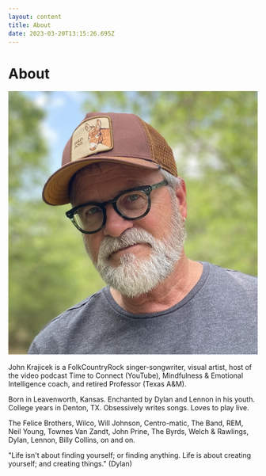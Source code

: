 ```yaml
---
layout: content
title: About
date: 2023-03-20T13:15:26.695Z
---
```

# About

![](../../images/uploads/img_1353-copy-2-.jpg)

J﻿ohn Krajicek is a FolkCountryRock singer-songwriter, visual artist, host of the video podcast Time to Connect (YouTube), Mindfulness & Emotional Intelligence coach, and retired Professor (Texas A&M).

B﻿orn in Leavenworth, Kansas. Enchanted by Dylan and Lennon in his youth. College years in Denton, TX. Obsessively writes songs. Loves to play live.

The Felice Brothers, Wilco, Will Johnson, Centro-matic, The Band, REM, Neil Young, Townes Van Zandt, John Prine, The Byrds, Welch & Rawlings, Dylan, Lennon, Billy Collins, on and on.

"Life isn't about finding yourself; or finding anything. Life is about creating yourself; and creating things." (Dylan)